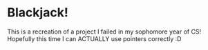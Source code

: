 # Blackjack!
This is a recreation of a project I failed in my sophomore year of CS!
Hopefully this time I can ACTUALLY use pointers correctly :D
